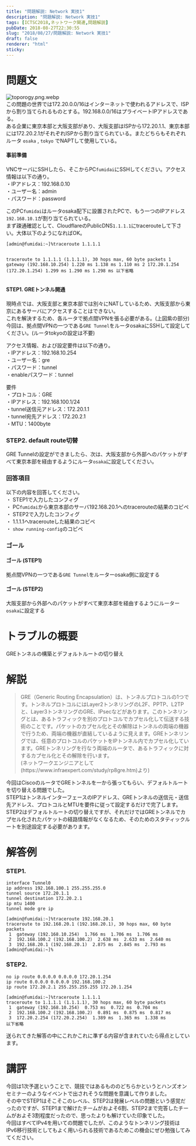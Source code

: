 ```yaml
---
title: "問題解説: Network 実技1"
description: "問題解説: Network 実技1"
tags: [ICTSC2018,ネットワーク関連,問題解説]
pubDate: 2018-08-27T22:30:55
slug: "2018/08/27/問題解説: Network 実技1"
draft: false
renderer: "html"
sticky: 
---
```


<h1>問題文</h1>
<p><img decoding="async" src="/images/wp/2018/08/toporogy.png.webp" alt="toporogy.png.webp" /><br />
この問題の世界では172.20.0.0/16はインターネットで使われるアドレスで、ISPから割り当てられるものとする。192.168.0.0/16はプライベートIPアドレスである。<br />
ある企業に東京本部と大阪支部があり、大阪支部はISPから172.20.1.1、東京本部には172.20.2.1がそれぞれISPから割り当てられている。またどちらもそれぞれルータ <code>osaka</code> , <code>tokyo</code> でNAPTして使用している。</p>
<h4>事前準備</h4>
<p>VNCサーバにSSHしたら、そこからPC<code>fumidai</code>にSSHしてください。アクセス情報は以下の通り。<br />
・IPアドレス：192.168.0.10<br />
・ユーザー名：admin<br />
・パスワード：password</p>
<p>このPC<code>fumidai</code>はルータosaka配下に設置されたPCで、もう一つのIPアドレス<code>192.168.10.1</code>が割り当てられている。<br />
まず疎通確認として、CloudflareのPublicDNS<code>1.1.1.1</code>にtracerouteして下さい。大体以下のようになればOK。</p>
<pre class="brush: plain; title: ; title: ; notranslate" title=""><code>[admin@fumidai:~]%traceroute 1.1.1.1

traceroute to 1.1.1.1 (1.1.1.1), 30 hops max, 60 byte packets
1 gateway (192.168.10.254) 1.220 ms 1.138 ms 1.110 ms
2 172.20.1.254 (172.20.1.254) 1.299 ms 1.290 ms 1.298 ms
以下省略</code></pre>
<h4>STEP1. GREトンネル開通</h4>
<p>現時点では、大阪支部と東京本部では別々にNATしているため、大阪支部から東京にあるサーバにアクセスすることはできない。<br />
これを解決するため、各ルータで拠点間VPNを張る必要がある。(上図紫の部分)<br />
今回は、拠点間VPNの一つである<code>GRE Tunnel</code>をルータosakaにSSHして設定してください。(ルータtokyoの設定は不要)</p>
<p>アクセス情報、および設定要件は以下の通り。<br />
・IPアドレス：192.168.10.254<br />
・ユーザー名：gre<br />
・パスワード：tunnel<br />
・enableパスワード：tunnel</p>
<p>要件<br />
・プロトコル：GRE<br />
・IPアドレス：192.168.100.1/24<br />
・tunnel送信元アドレス：172.20.1.1<br />
・tunnel宛先アドレス：172.20.2.1<br />
・MTU：1400byte</p>
<h3>STEP2. default route切替</h3>
<p>GRE Tunnelの設定ができましたら、次は、大阪支部から外部へのパケットがすべて東京本部を経由するようにルータ<code>osaka</code>に設定してください。</p>
<h3>回答項目</h3>
<p>以下の内容を回答してください。<br />
・ STEP1で入力したコンフィグ<br />
・ PC<code>fumidai</code>から東京本部のサーバ192.168.20.1へのtracerouteの結果のコピペ<br />
・ STEP2で入力したコンフィグ<br />
・ 1.1.1.1へtracerouteした結果のコピペ<br />
・ <code>show running-config</code>のコピペ</p>
<h3>ゴール</h3>
<h4>ゴール (STEP1)</h4>
<p>拠点間VPNの一つである<code>GRE Tunnel</code>をルーターosaka側に設定する</p>
<h4>ゴール (STEP2)</h4>
<p>大阪支部から外部へのパケットがすべて東京本部を経由するようにルーター<code>osaka</code>に設定する</p>
<h1>トラブルの概要</h1>
<p>GREトンネルの構築とデフォルトルートの切り替え</p>
<h1>解説</h1>
<blockquote><p>
  GRE（Generic Routing Encapsulation）は、トンネルプロトコルの1つです。トンネルプロトコルにはLayer2トンネリングのL2F、PPTP、L2TPと、Layer3トンネリングのGRE、IPsecなどがあります。このトンネリングとは、あるトラフィックを別のプロトコルでカプセル化して伝送する技術のことです。パケットのカプセル化とその解除はトンネルの両端の機器で行うため、両端の機器が直結しているように見えます。GREトンネリングでは、任意のプロトコルのパケットをIPトンネル内でカプセル化しています。GREトンネリングを行なう両端のルータで、あるトラフィックに対するカプセル化とその解除を行います。<br />
  (ネットワークエンジニアとして(https://www.infraexpert.com/study/rp8gre.htm)より)
</p></blockquote>
<p>今回はCiscoのルータでGREトンネルを一から張ってもらい、デフォルトルートを切り替える問題でした。<br />
STEP1はトンネルインターフェースのIPアドレス、GREトンネルの送信元・送信先アドレス、プロトコルとMTUを要件に従って設定するだけで完了します。<br />
STEP2はデフォルトルートの切り替えですが、それだけではGREトンネルでカプセル化されたパケットの経路情報がなくなるため、そのためのスタティックルートを別途設定する必要があります。</p>
<h1>解答例</h1>
<h3>STEP1.</h3>
<pre class="brush: plain; title: ; title: ; notranslate" title=""><code>interface Tunnel0
ip address 192.168.100.1 255.255.255.0
tunnel source 172.20.1.1
tunnel destination 172.20.2.1
ip mtu 1400
tunnel mode gre ip</code></pre>
<pre class="brush: plain; title: ; title: ; notranslate" title=""><code>[admin@fumidai:~]%traceroute 192.168.20.1
traceroute to 192.168.20.1 (192.168.20.1), 30 hops max, 60 byte packets
 1  gateway (192.168.10.254)  1.766 ms  1.706 ms  1.706 ms
 2  192.168.100.2 (192.168.100.2)  2.638 ms  2.633 ms  2.640 ms
 3  192.168.20.1 (192.168.20.1)  2.875 ms  2.845 ms  2.793 ms
[admin@fumidai:~]%</code></pre>
<h3>STEP2.</h3>
<pre class="brush: plain; title: ; title: ; notranslate" title=""><code>no ip route 0.0.0.0 0.0.0.0 172.20.1.254
ip route 0.0.0.0 0.0.0.0 192.168.100.2
ip route 172.20.2.1 255.255.255.255 172.20.1.254</code></pre>
<pre class="brush: plain; title: ; title: ; notranslate" title=""><code>[admin@fumidai:~]%traceroute 1.1.1.1
traceroute to 1.1.1.1 (1.1.1.1), 30 hops max, 60 byte packets
 1  gateway (192.168.10.254)  0.753 ms  0.722 ms  0.704 ms
 2  192.168.100.2 (192.168.100.2)  0.891 ms  0.875 ms  0.817 ms
 3  172.20.2.254 (172.20.2.254)  1.389 ms  1.365 ms  1.338 ms
以下省略</code></pre>
<p>送られてきた解答の中にこれかこれに準ずる内容が含まれていたら得点としています。</p>
<h1>講評</h1>
<p>今回は1次予選ということで、競技ではあるもののどちらかというとハンズオンセミナーのようなイベントで出されそうな問題を意識して作りました。<br />
その中でSTEP1はそこそこのレベル、STEP2は発展レベルの問題という感覚だったのですが、STEP1まで解けたチームがおよそ6割、STEP2まで完答したチームがおよそ3割程度だったので、思ったよりも解けていた印象でした。<br />
今回はすべてIPv4を用いての問題でしたが、このようなトンネリング技術はIPv6移行技術としてもよく用いられる技術であるためこの機会にぜひ勉強してみてください。</p>
